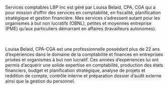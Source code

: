Services comptables LBP Inc est géré par Louisa Belaid, CPA, CGA qui a pour mission d’offrir des services en comptabilité, en fiscalité, planification stratégique et gestion financière. Mes services s’adressent autant pour les organismes à but non lucratifs (OBNL), petites et moyennes entreprise (PME) qu’aux particuliers démarrant en affaires (travailleurs autonomes).

<br><br>
Louisa Belaid, CPA-CGA est une professionnelle possédant plus de 22 ans d’expériences dans le domaine de la comptabilité et finances en entreprises privées et organismes à but non lucratif. Ces années d’expériences lui ont permis d’acquérir une solide expertise en comptabilité, production des états financiers, budget et planification stratégique, analyse de projets et reddition de compte, contrôle interne et préparation dossier d’audit externe ainsi que la gestion du personnel.
<br><br>
